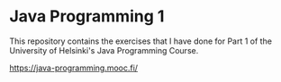 # Java Programming 1

This repository contains the exercises that I have done for Part 1 of the University of Helsinki's Java Programming Course.

https://java-programming.mooc.fi/
